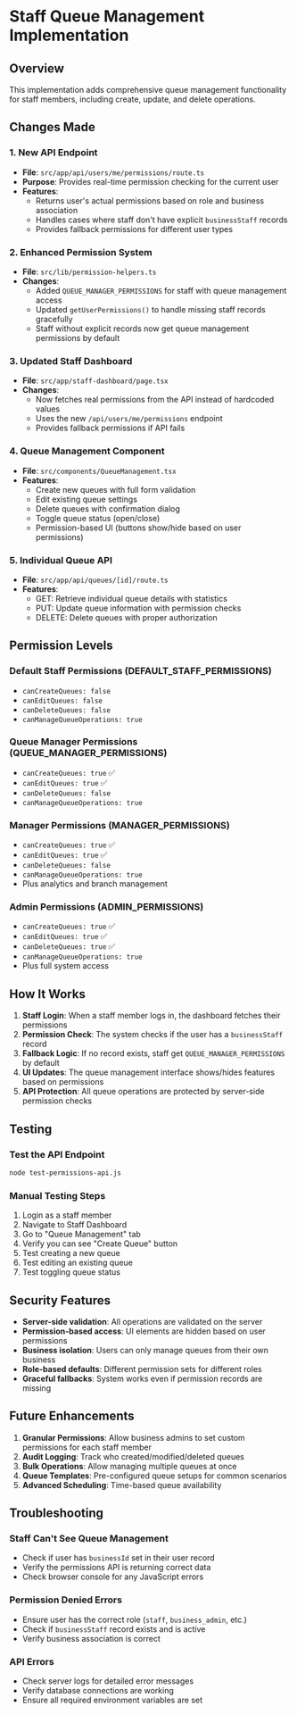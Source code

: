 # Staff Queue Management Implementation

## Overview
This implementation adds comprehensive queue management functionality for staff members, including create, update, and delete operations.

## Changes Made

### 1. New API Endpoint
- **File**: `src/app/api/users/me/permissions/route.ts`
- **Purpose**: Provides real-time permission checking for the current user
- **Features**:
  - Returns user's actual permissions based on role and business association
  - Handles cases where staff don't have explicit `businessStaff` records
  - Provides fallback permissions for different user types

### 2. Enhanced Permission System
- **File**: `src/lib/permission-helpers.ts`
- **Changes**:
  - Added `QUEUE_MANAGER_PERMISSIONS` for staff with queue management access
  - Updated `getUserPermissions()` to handle missing staff records gracefully
  - Staff without explicit records now get queue management permissions by default

### 3. Updated Staff Dashboard
- **File**: `src/app/staff-dashboard/page.tsx`
- **Changes**:
  - Now fetches real permissions from the API instead of hardcoded values
  - Uses the new `/api/users/me/permissions` endpoint
  - Provides fallback permissions if API fails

### 4. Queue Management Component
- **File**: `src/components/QueueManagement.tsx`
- **Features**:
  - Create new queues with full form validation
  - Edit existing queue settings
  - Delete queues with confirmation dialog
  - Toggle queue status (open/close)
  - Permission-based UI (buttons show/hide based on user permissions)

### 5. Individual Queue API
- **File**: `src/app/api/queues/[id]/route.ts`
- **Features**:
  - GET: Retrieve individual queue details with statistics
  - PUT: Update queue information with permission checks
  - DELETE: Delete queues with proper authorization

## Permission Levels

### Default Staff Permissions (DEFAULT_STAFF_PERMISSIONS)
- `canCreateQueues: false`
- `canEditQueues: false`
- `canDeleteQueues: false`
- `canManageQueueOperations: true`

### Queue Manager Permissions (QUEUE_MANAGER_PERMISSIONS)
- `canCreateQueues: true` ✅
- `canEditQueues: true` ✅
- `canDeleteQueues: false`
- `canManageQueueOperations: true`

### Manager Permissions (MANAGER_PERMISSIONS)
- `canCreateQueues: true` ✅
- `canEditQueues: true` ✅
- `canDeleteQueues: false`
- `canManageQueueOperations: true`
- Plus analytics and branch management

### Admin Permissions (ADMIN_PERMISSIONS)
- `canCreateQueues: true` ✅
- `canEditQueues: true` ✅
- `canDeleteQueues: true` ✅
- `canManageQueueOperations: true`
- Plus full system access

## How It Works

1. **Staff Login**: When a staff member logs in, the dashboard fetches their permissions
2. **Permission Check**: The system checks if the user has a `businessStaff` record
3. **Fallback Logic**: If no record exists, staff get `QUEUE_MANAGER_PERMISSIONS` by default
4. **UI Updates**: The queue management interface shows/hides features based on permissions
5. **API Protection**: All queue operations are protected by server-side permission checks

## Testing

### Test the API Endpoint
```bash
node test-permissions-api.js
```

### Manual Testing Steps
1. Login as a staff member
2. Navigate to Staff Dashboard
3. Go to "Queue Management" tab
4. Verify you can see "Create Queue" button
5. Test creating a new queue
6. Test editing an existing queue
7. Test toggling queue status

## Security Features

- **Server-side validation**: All operations are validated on the server
- **Permission-based access**: UI elements are hidden based on user permissions
- **Business isolation**: Users can only manage queues from their own business
- **Role-based defaults**: Different permission sets for different roles
- **Graceful fallbacks**: System works even if permission records are missing

## Future Enhancements

1. **Granular Permissions**: Allow business admins to set custom permissions for each staff member
2. **Audit Logging**: Track who created/modified/deleted queues
3. **Bulk Operations**: Allow managing multiple queues at once
4. **Queue Templates**: Pre-configured queue setups for common scenarios
5. **Advanced Scheduling**: Time-based queue availability

## Troubleshooting

### Staff Can't See Queue Management
- Check if user has `businessId` set in their user record
- Verify the permissions API is returning correct data
- Check browser console for any JavaScript errors

### Permission Denied Errors
- Ensure user has the correct role (`staff`, `business_admin`, etc.)
- Check if `businessStaff` record exists and is active
- Verify business association is correct

### API Errors
- Check server logs for detailed error messages
- Verify database connections are working
- Ensure all required environment variables are set





